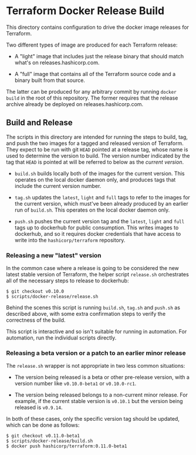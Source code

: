 # Terraform Docker Release Build

This directory contains configuration to drive the docker image releases for
Terraform.

Two different types of image are produced for each Terraform release:

* A "light" image that includes just the release binary that should match
  what's on releases.hashicorp.com.

* A "full" image that contains all of the Terraform source code and a binary
  built from that source.

The latter can be produced for any arbitrary commit by running `docker build`
in the root of this repository. The former requires that the release archive
already be deployed on releases.hashicorp.com.

## Build and Release

The scripts in this directory are intended for running the steps to build,
tag, and push the two images for a tagged and released version of Terraform.
They expect to be run with git `HEAD` pointed at a release tag, whose name
is used to determine the version to build. The version number indicated
by the tag that `HEAD` is pointed at will be referred to below as
the _current version_.

* `build.sh` builds locally both of the images for the current version.
  This operates on the local docker daemon only, and produces tags that
  include the current version number.

* `tag.sh` updates the `latest`, `light` and `full` tags to refer to the
  images for the current version, which must've been already produced by
  an earlier run of `build.sh`. This operates on the local docker daemon
  only.

* `push.sh` pushes the current version tag and the `latest`, `light` and
  `full` tags up to dockerhub for public consumption. This writes images
  to dockerhub, and so it requires docker credentials that have access to
  write into the `hashicorp/terraform` repository.

### Releasing a new "latest" version

In the common case where a release is going to be considered the new latest
stable version of Terraform, the helper script `release.sh` orchestrates
all of the necessary steps to release to dockerhub:

```
$ git checkout v0.10.0
$ scripts/docker-release/release.sh
```

Behind the scenes this script is running `build.sh`, `tag.sh` and `push.sh`
as described above, with some extra confirmation steps to verify the
correctness of the build.

This script is interactive and so isn't suitable for running in automation.
For automation, run the individual scripts directly.

### Releasing a beta version or a patch to an earlier minor release

The `release.sh` wrapper is not appropriate in two less common situations:

* The version being released is a beta or other pre-release version, with
  a version number like `v0.10.0-beta1` or `v0.10.0-rc1`.

* The version being released belongs to a non-current minor release. For
  example, if the current stable version is `v0.10.1` but the version
  being released is `v0.9.14`.

In both of these cases, only the specific version tag should be updated,
which can be done as follows:

```
$ git checkout v0.11.0-beta1
$ scripts/docker-release/build.sh
$ docker push hashicorp/terraform:0.11.0-beta1
```
